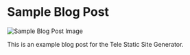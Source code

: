 <!--//

title: Sample Blog Post
date: 2016-12-20
image: sample-blog-post.png

//-->


# Sample Blog Post

![Sample Blog Post Image](assets/images/sample-blog-post.png)

This is an example blog post for the Tele Static Site Generator.